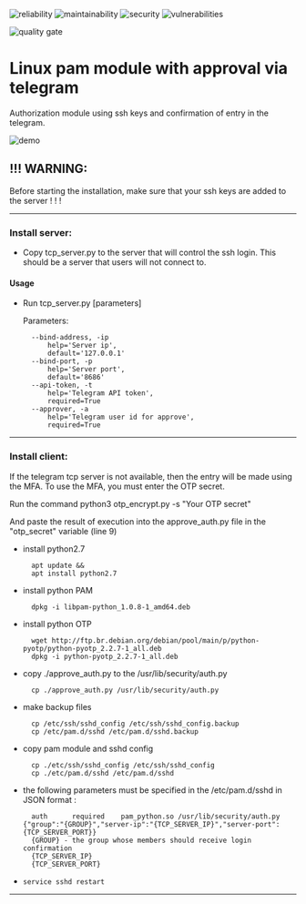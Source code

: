 ![reliability](reliability.svg) 
![maintainability](maintainability.svg)
![security](security.svg)
![vulnerabilities](vulnerabilities.svg)

![quality gate](quality_gate.svg)
# Linux pam module with approval via telegram 

Authorization module using ssh keys and confirmation of entry in the telegram.

![demo](demo.gif)


## !!! WARNING: 

Before starting the installation, make sure that your ssh keys are added to the server ! ! !

---
### Install server:
- Copy tcp_server.py to the server that will control the ssh login. This should be a server that users will not connect to. 

#### Usage

- Run tcp_server.py [parameters]
   
    Parameters:
    
        --bind-address, -ip
            help='Server ip', 
            default='127.0.0.1'
        --bind-port, -p 
            help='Server port', 
            default='8686'
        --api-token, -t 
            help='Telegram API token', 
            required=True
        --approver, -a 
            help='Telegram user id for approve', 
            required=True

---
### Install client:

If the telegram tcp server is not available, then the entry will be made using the MFA.
To use the MFA, you must enter the OTP secret.

Run the command
python3 otp_encrypt.py -s "Your OTP secret"

And paste the result of execution into the approve_auth.py file in the "otp_secret" variable (line 9) 

- install python2.7
        
        apt update &&
        apt install python2.7
  
- install python PAM
  
        dpkg -i libpam-python_1.0.8-1_amd64.deb

- install python OTP
  
        wget http://ftp.br.debian.org/debian/pool/main/p/python-pyotp/python-pyotp_2.2.7-1_all.deb
        dpkg -i python-pyotp_2.2.7-1_all.deb

- copy ./approve_auth.py to the /usr/lib/security/auth.py
  
        cp ./approve_auth.py /usr/lib/security/auth.py

- make backup files 

        cp /etc/ssh/sshd_config /etc/ssh/sshd_config.backup
        cp /etc/pam.d/sshd /etc/pam.d/sshd.backup

- copy pam module and sshd config

        cp ./etc/ssh/sshd_config /etc/ssh/sshd_config
        cp ./etc/pam.d/sshd /etc/pam.d/sshd

- the following parameters must be specified in the /etc/pam.d/sshd in JSON format : 
        
        auth      required    pam_python.so /usr/lib/security/auth.py {"group":"{GROUP}","server-ip":"{TCP_SERVER_IP}","server-port":{TCP_SERVER_PORT}}
        {GROUP} - the group whose members should receive login confirmation
        {TCP_SERVER_IP}
        {TCP_SERVER_PORT}

-     service sshd restart
---

